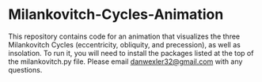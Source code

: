# Milankovitch-Cycles-Animation
This repository contains code for an animation that visualizes the three Milankovitch Cycles (eccentricity, obliquity, and precession), as well as insolation. To run it, you will need to install the packages listed at the top of the milankovitch.py file. Please email danwexler32@gmail.com with any questions.
